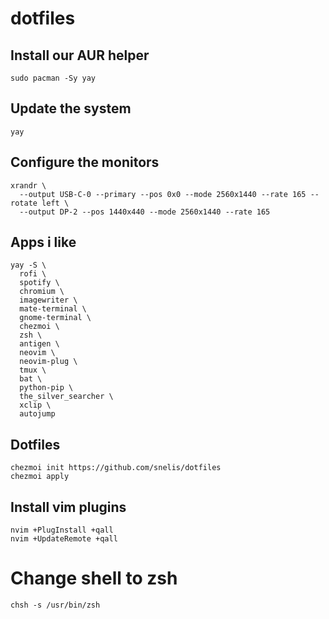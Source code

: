 # dotfiles

## Install our AUR helper
```sudo pacman -Sy yay```

## Update the system
```yay```

## Configure the monitors
```
xrandr \
  --output USB-C-0 --primary --pos 0x0 --mode 2560x1440 --rate 165 --rotate left \
  --output DP-2 --pos 1440x440 --mode 2560x1440 --rate 165
```

## Apps i like
```
yay -S \
  rofi \
  spotify \
  chromium \
  imagewriter \
  mate-terminal \
  gnome-terminal \
  chezmoi \
  zsh \
  antigen \
  neovim \
  neovim-plug \
  tmux \
  bat \
  python-pip \
  the_silver_searcher \
  xclip \
  autojump
```

## Dotfiles
```
chezmoi init https://github.com/snelis/dotfiles
chezmoi apply
```

## Install vim plugins
```
nvim +PlugInstall +qall
nvim +UpdateRemote +qall
```
  
# Change shell to zsh
```
chsh -s /usr/bin/zsh
```
